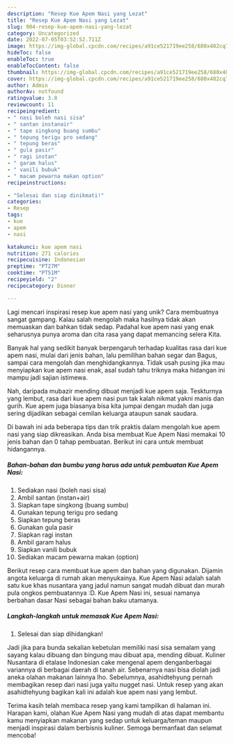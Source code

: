 ```yaml
---
description: "Resep Kue Apem Nasi yang Lezat"
title: "Resep Kue Apem Nasi yang Lezat"
slug: 904-resep-kue-apem-nasi-yang-lezat
category: Uncategorized
date: 2022-07-05T03:52:52.711Z
image: https://img-global.cpcdn.com/recipes/a91ce521719ee258/680x482cq70/kue-apem-nasi-foto-resep-utama.jpg
hideToc: false
enableToc: true
enableTocContent: false
thumbnail: https://img-global.cpcdn.com/recipes/a91ce521719ee258/680x482cq70/kue-apem-nasi-foto-resep-utama.jpg
cover: https://img-global.cpcdn.com/recipes/a91ce521719ee258/680x482cq70/kue-apem-nasi-foto-resep-utama.jpg
author: Admin
authorAv: notfound
ratingvalue: 3.8
reviewcount: 11
recipeingredient:
- " nasi boleh nasi sisa"
- " santan instanair"
- " tape singkong buang sumbu"
- " tepung terigu pro sedang"
- " tepung beras"
- " gula pasir"
- " ragi instan"
- " garam halus"
- " vanili bubuk"
- " macam pewarna makan option"
recipeinstructions:

- "Selesai dan siap dinikmati!"
categories:
- Resep
tags:
- kue
- apem
- nasi

katakunci: kue apem nasi 
nutrition: 271 calories
recipecuisine: Indonesian
preptime: "PT27M"
cooktime: "PT51M"
recipeyield: "2"
recipecategory: Dinner

---
```





Lagi mencari inspirasi resep kue apem nasi yang unik? Cara membuatnya sangat gampang. Kalau salah mengolah maka hasilnya tidak akan memuaskan dan bahkan tidak sedap. Padahal kue apem nasi yang enak seharusnya punya aroma dan cita rasa yang dapat memancing selera Kita.





Banyak hal yang sedikit banyak berpengaruh terhadap kualitas rasa dari kue apem nasi, mulai dari jenis bahan, lalu pemilihan bahan segar dan Bagus, sampai cara mengolah dan menghidangkannya. Tidak usah pusing jika mau menyiapkan kue apem nasi enak,      asal sudah tahu triknya maka hidangan ini mampu jadi sajian istimewa.














Nah, daripada mubazir mending dibuat menjadi kue apem saja. Teskturnya yang lembut, rasa dari kue apem nasi pun tak kalah nikmat yakni manis dan gurih. Kue apem juga biasanya bisa kita jumpai dengan mudah dan juga sering dijadikan sebagai cemilan keluarga ataupun sanak saudara.






Di bawah ini ada beberapa tips dan trik praktis dalam mengolah kue apem nasi yang siap dikreasikan. Anda bisa membuat Kue Apem Nasi memakai 10 jenis bahan dan 0 tahap pembuatan. Berikut ini cara untuk membuat hidangannya.

<!--inarticleads1-->

##### Bahan-bahan dan bumbu yang harus ada untuk pembuatan Kue Apem Nasi:

1. Sediakan  nasi (boleh nasi sisa)
1. Ambil  santan (instan+air)
1. Siapkan  tape singkong (buang sumbu)
1. Gunakan  tepung terigu pro sedang
1. Siapkan  tepung beras
1. Gunakan  gula pasir
1. Siapkan  ragi instan
1. Ambil  garam halus
1. Siapkan  vanili bubuk
1. Sediakan  macam pewarna makan (option)


Berikut resep cara membuat kue apem dan bahan yang digunakan. Dijamin angota keluarga di rumah akan menyukainya. Kue Apem Nasi adalah salah satu kue khas nusantara yang jadul namun sangat mudah dibuat dan murah pula ongkos pembuatannya :D. Kue Apem Nasi ini, sesuai namanya berbahan dasar Nasi sebagai bahan baku utamanya. 

<!--inarticleads2-->

##### Langkah-langkah untuk memasak Kue Apem Nasi:


1. Selesai dan siap dihidangkan!

Jadi jika para bunda sekalian kebetulan memiliki nasi sisa semalam yang sayang kalau dibuang dan bingung mau dibuat apa, mending dibuat. Kuliner Nusantara di etalase Indonesian cake mengenal apem denganberbagai variannya di berbagai daerah di tanah air. Sebenarnya nasi bisa diolah jadi aneka olahan makanan lainnya lho. Sebelumnya, asahidtehyung pernah membagikan resep dari nasi juga yaitu nugget nasi. Untuk resep yang akan asahidtehyung bagikan kali ini adalah kue apem nasi yang lembut. 

Terima kasih telah membaca resep yang kami tampilkan di halaman ini. Harapan kami, olahan Kue Apem Nasi yang mudah di atas dapat membantu kamu menyiapkan makanan yang sedap untuk keluarga/teman maupun menjadi inspirasi dalam berbisnis kuliner. Semoga bermanfaat dan selamat mencoba!

